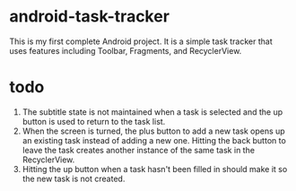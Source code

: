 # android-task-tracker
This is my first complete Android project.  It is a simple task tracker 
that uses features including Toolbar, Fragments, and RecyclerView.

# todo
1. The subtitle state is not maintained when a task is selected and the up button is
used to return to the task list.
2. When the screen is turned, the plus button to add a new task opens up an existing task instead of adding a new one.  Hitting the back button to leave the task creates another instance of the same task in the RecyclerView.
3. Hitting the up button when a task hasn't been filled in should make it so the new task is not 
created.
